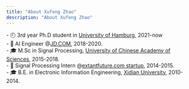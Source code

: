 ```yaml
---
title: "About Xufeng Zhao"
description: "About Xufeng Zhao"
---
```


<p align='left'> 
- 🕘 3rd year Ph.D student in <a href='https://www.inf.uni-hamburg.de/en/inst/ab/wtm.html'>University of Hamburg</a>, 2021-now<br/>
- 👔 AI Engineer @<a href='jd.com'>JD.COM</a>, 2018-2020. <br/>
- 🎓 M.Sc in Signal Processing, <a href='https://english.ucas.ac.cn/'>University of Chinese Academy of Sciences</a>, 2015-2018. <br/> 
- 👔 Signal Processing Intern @<a href='https://extantfuture.com/'>extantfuture.com startup</a>, 2014-2015. <br/> 
- 🎓 B.E. in Electronic Information Engineering, <a href='https://www.xidian.edu.cn/'>Xidian University</a>, 2010-2014. <br/> </p>
</p>